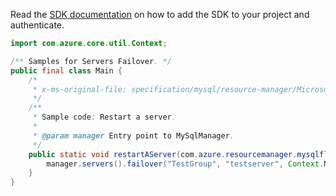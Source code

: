 Read the [SDK documentation](https://github.com/Azure/azure-sdk-for-java/blob/azure-resourcemanager-mysqlflexibleserver_1.0.0-beta.1/sdk/mysqlflexibleserver/azure-resourcemanager-mysqlflexibleserver/README.md) on how to add the SDK to your project and authenticate.

```java
import com.azure.core.util.Context;

/** Samples for Servers Failover. */
public final class Main {
    /*
     * x-ms-original-file: specification/mysql/resource-manager/Microsoft.DBforMySQL/stable/2021-05-01/examples/ServerFailover.json
     */
    /**
     * Sample code: Restart a server.
     *
     * @param manager Entry point to MySqlManager.
     */
    public static void restartAServer(com.azure.resourcemanager.mysqlflexibleserver.MySqlManager manager) {
        manager.servers().failover("TestGroup", "testserver", Context.NONE);
    }
}
```
